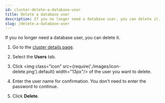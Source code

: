 ```yaml
---
id: cluster-delete-a-database-user
title: Delete a database user
description: If you no longer need a database user, you can delete it.
slug: /delete-a-database-user
---
```


If you no longer need a database user, you can delete it.

1. Go to the [cluster details page](cluster-check-status-and-metrics.md#check-cluster-details).

2. Select the **Users** tab.

3. Click <img class="icon" src={require('./images/icon-delete.png').default} width="13px"/> of the user you want to delete.

4. Enter the user name for confirmation. You don't need to enter the password to continue.
    
5. Click **Delete**.
